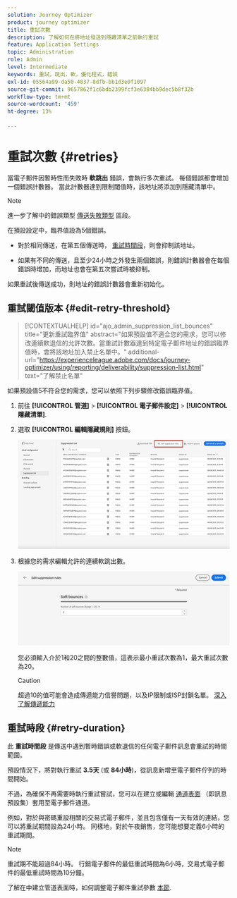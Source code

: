 ```yaml
---
solution: Journey Optimizer
product: journey optimizer
title: 重試次數
description: 了解如何在將地址發送到隱藏清單之前執行重試
feature: Application Settings
topic: Administration
role: Admin
level: Intermediate
keywords: 重試，跳出，軟，優化程式，錯誤
exl-id: 05564a99-da50-4837-8dfb-bb1d3e0f1097
source-git-commit: 9657862f1c6bdb2399fcf3e6384bb9dec5b8f32b
workflow-type: tm+mt
source-wordcount: '459'
ht-degree: 13%

---
```


# 重試次數 {#retries}

當電子郵件因暫時性而失敗時 **軟跳出** 錯誤，會執行多次重試。 每個錯誤都會增加一個錯誤計數器。 當此計數器達到限制閾值時，該地址將添加到隱藏清單中。

>[!NOTE]
>
>進一步了解中的錯誤類型 [傳送失敗類型](../reports/suppression-list.md#delivery-failures) 區段。

在預設設定中，臨界值設為5個錯誤。

* 對於相同傳送，在第五個傳送時， [重試時間段](#retry-duration)，則會抑制該地址。

* 如果有不同的傳送，且至少24小時之外發生兩個錯誤，則錯誤計數器會在每個錯誤時增加，而地址也會在第五次嘗試時被抑制。

如果重試後傳送成功，則地址的錯誤計數器會重新初始化。

## 重試閾值版本 {#edit-retry-threshold}

>[!CONTEXTUALHELP]
>id="ajo_admin_suppression_list_bounces"
>title="更新重試臨界值"
>abstract="如果預設值不適合您的需求，您可以修改連續軟退信的允許次數。當重試計數器達到特定電子郵件地址的錯誤臨界值時，會將該地址加入禁止名單中。"
>additional-url="https://experienceleague.adobe.com/docs/journey-optimizer/using/reporting/deliverability/suppression-list.html" text="了解禁止名單"

如果預設值5不符合您的需求，您可以依照下列步驟修改錯誤臨界值。

1. 前往 **[!UICONTROL 管道]** > **[!UICONTROL 電子郵件設定]** > **[!UICONTROL 隱藏清單]**.

1. 選取 **[!UICONTROL 編輯隱藏規則]** 按鈕。

   ![](assets/suppression-list-edit-retries.png)

1. 根據您的需求編輯允許的連續軟跳出數。

   ![](assets/suppression-list-edit-soft-bounces.png)

   您必須輸入介於1和20之間的整數值，這表示最小重試次數為1，最大重試次數為20。

   >[!CAUTION]
   >
   >超過10的值可能會造成傳遞能力信譽問題，以及IP限制或ISP封鎖名單。 [深入了解傳遞能力](../reports/deliverability.md)

## 重試時段 {#retry-duration}

此 **重試時間段** 是傳送中遇到暫時錯誤或軟退信的任何電子郵件訊息會重試的時間範圍。

預設情況下，將對執行重試 **3.5天** (或 **84小時**)，從訊息新增至電子郵件佇列的時間開始。

不過，為確保不再需要時執行重試嘗試，您可以在建立或編輯 [通道表面](channel-surfaces.md) （即訊息預設集）套用至電子郵件通道。

例如，對於與密碼重設相關的交易式電子郵件，並且包含僅有一天有效的連結，您可以將重試期間設為24小時。 同樣地，對於午夜銷售，您可能想要定義6小時的重試期間。

>[!NOTE]
>
>重試期不能超過84小時。 行銷電子郵件的最低重試時間為6小時，交易式電子郵件的最低重試時間為10分鐘。

了解在中建立管道表面時，如何調整電子郵件重試參數 [本節](../email/email-settings.md#email-retry).

